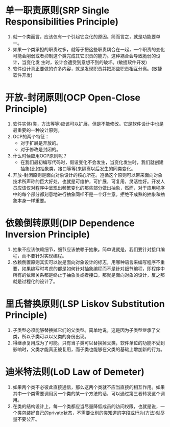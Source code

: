 # 单一职责原则(SRP Single Responsibilities Principle) 
1. 就一个类而言，应该仅有一个引起它变化的原因。简而言之，就是功能要单一。
2. 如果一个类承担的职责过多，就等于把这些职责耦合在一起，一个职责的变化可能会削弱或者抑制这个类完成其它职责的能力。这种耦合会导致脆弱的设计，当变化发       生时，设计会遭受到意想不到的破坏。(敏捷软件开发)
3. 软件设计真正要做的许多内容，就是发现职责并把那些职责相互分离。(敏捷软件开发)


# 开放-封闭原则(OCP Open-Close Principle)
1. 软件实体(类，方法等等)应该可以扩展，但是不能修改。它是软件设计中也是最重要的一种设计原则。
2. OCP的两个特征：
   - 对于扩展是开放的。
   - 对于修改是封闭的。
3. 什么时候应用OCP原则呢？
   - 在我们最初编写代码时，假设变化不会发生，当变化发生时，我们就创建抽象(比如抽象类，接口等等)来隔离以后发生的同类变化。
4. 开放-封闭原则是面向对象设计的核心所在。遵循这个原则可以带来面向对象技术所声称的巨大好处，也就是可维护，可扩展，可复用，灵活性好。开发人员应该仅对程序中呈现出频繁变化的那些部分做出抽象，然而，对于应用程序中的每个部分都刻意地进行抽象同样不是一个好主意。拒绝不成熟的抽象和抽象本身一样重要。



# 依赖倒转原则(DIP Dependence Inversion Principle)
1. 抽象不应该依赖细节，细节应该依赖于抽象。简单说就是，我们要针对接口编程，而不要针对实现编程。
2. 依赖倒置原则其实可以说是面向对象设计的标志，用哪种语言来编写程序不重要，如果编写时考虑的都是如何针对抽象编程而不是针对细节编程，即程序中所有的依赖关系都是终止于抽象类或者接口，那就是面向对象的设计，反之那就是过程化的设计了。


# 里氏替换原则(LSP Liskov Substitution Principle)
1. 子类型必须能够替换掉它们的父类型。简单地说，这是因为子类型继承了父类，所以子类可以以父类的身份出现。
2. 得继承复用成为了可能。只有当子类可以替换掉父类，软件单位的功能不受到影响时，父类才能真正被复用，而子类也能够在父类的基础上增加新的行为。


# 迪米特法则(LoD Law of Demeter)
1. 如果两个类不必彼此直接通信，那么这两个类就不应当直接的相互作用。如果其中一个类需要调用另一个类的某一个方法的话，可以通过第三者转发这个调用。
2. 在类的结构设计上，每一个类都应当尽量降低成员的访问权限，也就是说，一个类包装好自己的private状态，不需要让别的类知道的字段或行为(方法)就尽量不要公开。



